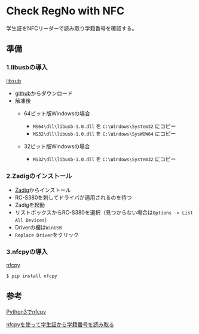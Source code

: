 # Check RegNo with NFC
学生証をNFCリーダーで読み取り学籍番号を確認する。


## 準備
### 1.libusbの導入
[libsub](https://libusb.info/)

- [github](https://github.com/libusb/libusb/releases)からダウンロード
- 解凍後
  - 64ビット版Windowsの場合
    - `MS64\dll\libusb-1.0.dll` を `C:\Windows\System32` にコピー
    - `MS32\dll\libusb-1.0.dll` を `C:\Windows\SysWOW64` にコピー
  
  - 32ビット版Windowsの場合
    - `MS32\dll\libusb-1.0.dll` を `C:\Windows\System32` にコピー

### 2.Zadigのインストール
- [Zadig](https://zadig.akeo.ie/)からインストール
- RC-S380を刺してドライバが適用されるのを待つ
- Zadigを起動
- リストボックスからRC-S380を選択（見つからない場合は`Options -> List All Devices`）
- Driverの欄は`WinUSB`
- `Replace Driver`をクリック

### 3.nfcpyの導入
[nfcpy](https://nfcpy.readthedocs.io/en/latest/topics/get-started.html)
```python
$ pip install nfcpy
```
## 参考
[Python3でnfcpy](https://qiita.com/Electro35/items/9a220c005f6b3a78131d)

[nfcpyを使って学生証から学籍番号を読み取る](https://aizu-vr.hatenablog.com/entry/2019/08/02/nfcpy%E3%82%92%E4%BD%BF%E3%81%A3%E3%81%A6%E5%AD%A6%E7%94%9F%E8%A8%BC%E3%81%8B%E3%82%89%E5%AD%A6%E7%B1%8D%E7%95%AA%E5%8F%B7%E3%82%92%E8%AA%AD%E3%81%BF%E5%8F%96%E3%82%8B)
